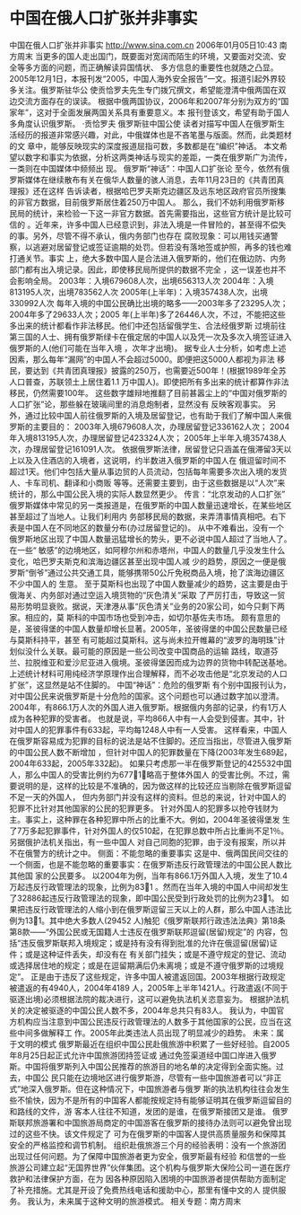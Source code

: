 # 中国在俄人口扩张并非事实

中国在俄人口扩张并非事实
http://www.sina.com.cn 2006年01月05日10:43 南方周末
当更多的国人走出国门，既要面对宽阔而陌生的环境，又要面对交流、安全等多方面的问题，而正确解读异国情状、 多方信息的重要性也就随之凸显。
2005年12月1日，本报刊发“2005，中国人海外安全报告”一文。报道引起外界较多关注。俄罗斯驻华公 使贡恰罗夫先生专门拨冗撰文，希望能澄清中俄两国在双边交流方面存在的误读。
根据中俄两国协议，2006年和2007年分别为双方的“国家年”，这对于全面发展两国关系具有重要意义。本 报刊登该文，希望有助于国人多角度认识俄罗斯。
·贡恰罗夫 俄罗斯驻中国公使
读者对描写中国人在俄罗斯生活经历的报道非常感兴趣，对此，中俄媒体也是不吝笔墨与版面。然而，此类题材的文 章中，能够反映现实的深度报道屈指可数，多数都是在“编织”神话。
本文希望以数字和事实为依据，分析这两类神话与现实的差距，一类在俄罗斯广为流传，一类则在中国媒体中频频出 现。
俄罗斯“神话”：中国人口扩张论
至今，依然有俄罗斯媒体在继续散布有关在俄华人数量的骇人消息，去年11月23日的《共青团真理报》还在这样 告诉读者，根据哈巴罗夫斯克边疆区及远东地区政府官员所搜集的非官方数据，目前俄罗斯居住着250万中国人。
那么，我们不妨利用俄罗斯移民局的统计，来检验一下这一非官方数据。首先需要指出，这些官方统计是比较可信的 。近年来，许多中国人已经意识到，非法入境是一件冒险的，甚至得不偿失的事。另外，尽管不得不承认，俄内务部门也存在 腐败现象：可以用钱买通警察，以逃避对居留登记或签证逾期的处罚。但若没有落地签或护照，再多的钱也难打通关节。事实 上，绝大多数中国人是合法进入俄罗斯的，他们在俄边防、内务部门都有出入境记录。因此，即使移民局所提供的数据不完全 ，这一误差也并不会影响全局。
2003年：入境679608人次，出境656313人次
2004年：入境813195人次，出境783562人次
2005年(上半年)：入境357438人次，出境330992人次
每年入境的中国公民确比出境的略多——2003年多了23295人次；2004年多了29633人次；2005 年(上半年)多了26446人次，不过，不能把这些多出来的统计都看作非法移民。他们中还包括留俄学生、合法经俄罗斯 过境前往第三国的人士、拥有俄罗斯绿卡在俄定居的中国人以及凭一次及多次入境签证进入俄罗斯的人(他们可能在当年入境 ，次年才出境)。
据专业人士分析，如考虑上述因素，那么每年“漏网”的中国人不会超过5000。即便把这5000人都视为非法 移民，要达到《共青团真理报》披露的250万，也需要近500年！(根据1989年全苏人口普查，苏联领土上居住着1.1 万中国人)。即使把所有多出来的统计都算作非法移民，仍然需要100年。
这些数字雄辩地推翻了目前甚嚣尘上的“中国对俄罗斯的人口扩张”论，那些躲在玻璃间里的消息炮制者，显然没有 反映客观事实。
另外，通过比较中国人前往俄罗斯的入境及居留登记，也有助于我们了解中国人来俄罗斯的主要目的：
2003年入境679608人次，办理居留登记336162人次；
2004年入境813195人次，办理居留登记423324人次；
2005年上半年入境357438人次，办理居留登记161091人次。
依据俄罗斯法律，居留登记只涵盖在俄滞留3天以上以及入住酒店的入境者，这说明，约半数进入俄罗斯的中国人在 俄逗留时间不超过1天。他们中包括大量从事边贸的人员流动，包括每年需要多次出入境的发货人、卡车司机、翻译和小商贩 等等。还需要主要到，由于这些数据是以“人次”来统计的，那么中国公民入境的实际人数显然更少。
传言：“北京发动的人口扩张”
俄罗斯媒体中常见的另一类报道是，在俄罗斯的中国人数量迅速增长，在某些地区甚至超过了当地人。让我们利用内 务部移民局的数据，来弄清事情真相吧。右下表是中国人在不同地区的数量分布(办过居留登记的)。
从中不难看出，没有一个俄罗斯地区出现了中国人数量迅猛增长的势头，更不必说中国人超过了当地人了。在一些“ 敏感”的边境地区，如阿穆尔州和赤塔州，中国人的数量几乎没发生什么变化，哈巴罗夫斯克和滨海边疆区甚至出现中国人减 少的趋势，原因之一便是俄罗斯“倒爷”通过公共交通工具，能够携带50公斤免税商品入境，抢了滨海边疆区不少中国人的 生意。
至于莫斯科也出现了中国人数量减少的趋势，这主要是由于俄海关、内务部对通过空运入境货物的“灰色清关”采取 了严厉打击，导致这一贸易形势明显衰败。据说，天津港从事“灰色清关”业务的20家公司，如今只剩下两家。相应的，莫 斯科的中国市场也受到冲击，如切尔基佐夫市场。
颇有意思的是，圣彼得堡的中国人数量却增长显著。2005年，圣彼得堡的中国公民数量已经与莫斯科持平，甚至 有可能超过莫斯科。这与尚未拉开帷幕的“波罗的海明珠”计划似没什么关联。最可能的原因是一些公司改变中国商品的运输 路线，取道芬兰、拉脱维亚和爱沙尼亚进入俄境。圣彼得堡因而成为边界的货物中转配送基地。
上述统计材料可用纯经济学原理作出合理解释，而不必攻击他是“北京发动的人口扩张”，这显然是站不住脚的。
中国“神话”：危险的俄罗斯
有个别中国报刊认为，对中国公民来说俄罗斯是十分危险的国家。这个问题也可以通过数字加以澄清。
2004年，有866.1万人次的外国人进入俄罗斯。根据俄内务部的记录，约有1万人成为各种犯罪的受害者。 也就是说，平均866人中有一人会受到侵害。其中，针对中国人的犯罪事件有633起，平均每1248人中有一人受害。 这样看来，中国人在俄罗斯容易成为犯罪的目标的说法是站不住脚的。还应当指出，尽管进入俄罗斯的中国公民人数不断增加 ，但针对中国人的犯罪数量在下降(2003年发生689起，2004年633起，2005年332起)。
如果只考虑那一半在俄罗斯登记的425532中国人，那么中国人的受害比例约为6771，略高于整体外国人 的受害比例。不过，需要说明的是，这样的比较是不准确的，因为做这样的比较还应当剔除在俄罗斯逗留不足一天的外国人， 但内务部门并没有这样的资料。但总的来说，针对中国人的犯罪不比针对其他国家的公民的犯罪更多。
针对外国人的犯罪多以抢夺钱财为主。事实上，这种罪在各种犯罪中所占的比重不大。例如，2004年圣彼得堡发 生了7万多起犯罪事件，针对外国人的仅510起，在犯罪总数中所占比重尚不足1％。另据俄护法机关指出，有一些中国人 对自己同胞的犯罪，由于没有报案，所以并不在俄警方的统计之中。
侧面：不能忽略的重要事实
这是中、俄两国民间交往的一个侧面，也是不能忽略的重要事实：在俄罗斯违反行政管理法的中国公民人数比其他国 家的公民要多。
以2004年为例，当年有866.1万外国人入境，发生了10.4万起违反行政管理法的现象，比例为831 。然而在当年入境的中国人中间却发生了32886起违反行政管理法的现象，即中国公民受到行政处罚的比例为231。 如果把违反行政管理法的人缩小到在俄罗斯逗留三天以上的人群，那么中国人违法比例为131。其中绝大多数人(29452 人)触犯《俄罗斯联邦行政违法法典》第18条第8款——“外国公民或无国籍人士违反在俄罗斯联邦逗留(居留)规定”的 内容，包括“违反俄罗斯联邦入境规定；或是持有没有得到批准的允许在俄逗留(居留)证件；或是这种证件丢失，却没有在 有关部门挂失；或是不遵守规定的登记、流动或选择居住地的规定；或是在逗留期满后仍未离境；或是不遵守俄罗斯的过境规 定”。
正是由于违反了这些规定，许多中国人被遣返回国。2003年根据行政规定被遣返的有4940人，2004年4189 人，2005年上半年1421人。行政遣返(不同于驱逐出境)必须根据法院的裁决进行，这可以避免执法机关恣意妄为。 根据护法机关的决定被驱逐的中国公民人数不多，2004年总共只有83人。
我认为，中国官方机构应当注意到中国公民违反行政管理法的人数多于其他国家的公民，应当在这些中间多做解释工 作。2005年此类违法人员出现了明显减少的趋势。
未来：属于文明的模式
俄罗斯最近在组织中国公民赴俄旅游中积累了一些好经验。自2005年8月25日起正式允许中国旅游团持签证或 通过免签渠道经中国口岸进入俄罗斯。中国将俄罗斯列入中国公民推荐的旅游目的地名单的决定得到全面实施。过去，中国公 民只能在边境地区进行俄罗斯游，尽管有一些中国旅游者可以“非正式”地深入俄罗斯。但在这种情况下，中国旅游者与俄罗 斯的执法机构往往会发生些不愉快，因为不是所有的中国客人都能按规定持有能够证明其在俄罗斯逗留目的和路线的文件，游 客本人往往不知道，发团的是谁，在俄罗斯接团又是谁。
俄罗斯联邦旅游署和中国旅游局商定的中国游客在俄罗斯的接待办法则可以避免曾出现过的这些不快。该文件规定了 可为在俄罗斯的中国客人提供高质量服务和保障其安全的严格监控和调节机制。
组织赴俄旅游三个月的经验表明：没有一个旅游团出现过任何问题。为了保障中国旅游者更为安全，俄罗斯最有经验 和信誉的一些旅游公司建立起“无国界世界”伙伴集团。这个机构与俄罗斯大保险公司一道在医疗救护和法律保护方面，在为 因各种原因陷入困境的中国旅游者提供帮助方面制定了补充措施。尤其是开设了免费热线电话和援助中心，那里有懂中文的人 提供服务。
我认为，未来属于这种文明的旅游模式。
相关专题：南方周末 

